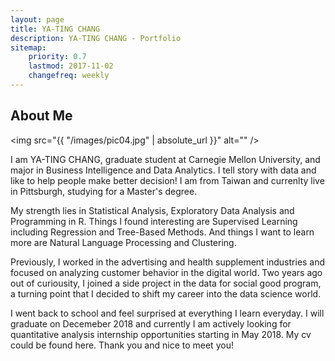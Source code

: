 ```yaml
---
layout: page
title: YA-TING CHANG
description: YA-TING CHANG - Portfolio
sitemap:
    priority: 0.7
    lastmod: 2017-11-02
    changefreq: weekly
---
```

## About Me

<span class="image left"><img src="{{ "/images/pic04.jpg" | absolute_url }}" alt="" /></span>


<p>I am YA-TING CHANG, graduate student at Carnegie Mellon University, and major in Business Intelligence and Data Analytics. 
I tell story with data and like to help people make better decision! I am from Taiwan and currenlty live in Pittsburgh, studying for a Master's degree.</p>

<p>My strength lies in Statistical Analysis, Exploratory Data Analysis and Programming in R. 
Things I found interesting are Supervised Learning including Regression and Tree-Based Methods. 
And things I want to learn more are Natural Language Processing and Clustering.</p>
 
<p>Previously, I worked in the advertising and health supplement industries and focused on analyzing customer behavior 
in the digital world. Two years ago out of curiousity, I joined a side project in the data for social good program, a turning point that I decided to shift my career into the data science world.</p>

<p>I went back to school and feel surprised at everything I learn everyday. I will graduate on Decemeber 2018 and 
currently I am actively looking for quantitative analysis internship opportunities starting in May 2018.
My cv could be found here. Thank you and nice to meet you!</p>

<!--### Content is Imortant
<div class="box">
  <p>
  In saying that, a one-measure fits-all approach won't do the trick with regards to content promoting. Rather, an emphasis on making remarkable, high caliber and totally genuine content that is engaging, helpful and fascinating for customers will get you the crown. From content, video and symbolism to infographics, studies, online courses and podcasts, whatever your favored content medium is, guarantee it is shareable and pertinent to your industry.
  </p>
</div>
<span class="image left"><img src="{{ "/images/pic05.jpg" | absolute_url }}" alt="" /></span>

On social media, we may share our own thoughts and advance our image notwithstanding spreading musings for different associations and affiliations. With such a critical number of associations with people and relationship on social media, our experience can be over-burden with a considerable measure of information.-->
